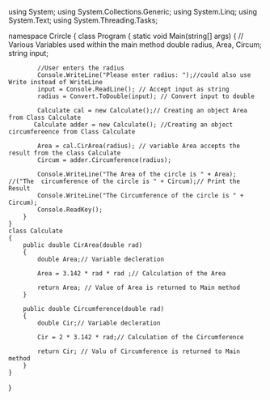 using System;
using System.Collections.Generic;
using System.Linq;
using System.Text;
using System.Threading.Tasks;

namespace Crircle
{
    class Program
    {
        static void Main(string[] args)
        {
            // Various Variables used within the main method
            double radius, Area, Circum; 
            string input;

            //User enters the radius
            Console.WriteLine("Please enter radius: ");//could also use Write instead of WriteLine
            input = Console.ReadLine(); // Accept input as string
            radius = Convert.ToDouble(input); // Convert input to double

            Calculate cal = new Calculate();// Creating an object Area from Class Calculate 
           Calculate adder = new Calculate(); //Creating an object circumfereence from Class Calculate

            Area = cal.CirArea(radius); // variable Area accepts the result from the class Calculate
            Circum = adder.Circumference(radius);

            Console.WriteLine("The Area of the circle is " + Area); //("The  circumference of the circle is " + Circum);// Print the Result
            Console.WriteLine("The Circumference of the circle is " + Circum);
            Console.ReadKey();
        }
    }
    class Calculate
    {
        public double CirArea(double rad)
        {
            double Area;// Variable decleration

            Area = 3.142 * rad * rad ;// Calculation of the Area

            return Area; // Value of Area is returned to Main method
        }

        public double Circumference(double rad)
        {
            double Cir;// Variable decleration

            Cir = 2 * 3.142 * rad;// Calculation of the Circumference

            return Cir; // Valu of Circumference is returned to Main method
        }
    }


}
